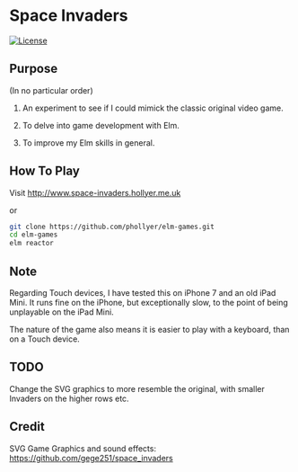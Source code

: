 # Space Invaders

[![License](https://img.shields.io/badge/License-BSD%203--Clause-blue.svg)](https://opensource.org/licenses/BSD-3-Clause)

## Purpose

(In no particular order)

1. An experiment to see if I could mimick the classic original video game.

2. To delve into game development with Elm.

3. To improve my Elm skills in general.

## How To Play

Visit <http://www.space-invaders.hollyer.me.uk>

or

```bash
git clone https://github.com/phollyer/elm-games.git
cd elm-games
elm reactor
```

## Note

Regarding Touch devices, I have tested this on iPhone 7 and an old iPad Mini. It runs fine on the iPhone, but exceptionally slow, to the point of being unplayable on the iPad Mini.

The nature of the game also means it is easier to play with a keyboard, than on a Touch device.

## TODO

Change the SVG graphics to more resemble the original, with smaller Invaders on the higher rows etc.

## Credit

SVG Game Graphics and sound effects: https://github.com/gege251/space_invaders